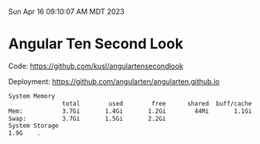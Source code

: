 Sun Apr 16 09:10:07 AM MDT 2023

# Angular Ten Second Look

Code: https://github.com/kusl/angulartensecondlook

Deployment: https://github.com/angularten/angularten.github.io

```bash
System Memory
               total        used        free      shared  buff/cache   available
Mem:           3.7Gi       1.4Gi       1.2Gi        44Mi       1.1Gi       1.9Gi
Swap:          3.7Gi       1.5Gi       2.2Gi
System Storage
1.9G	.
```
```bash
